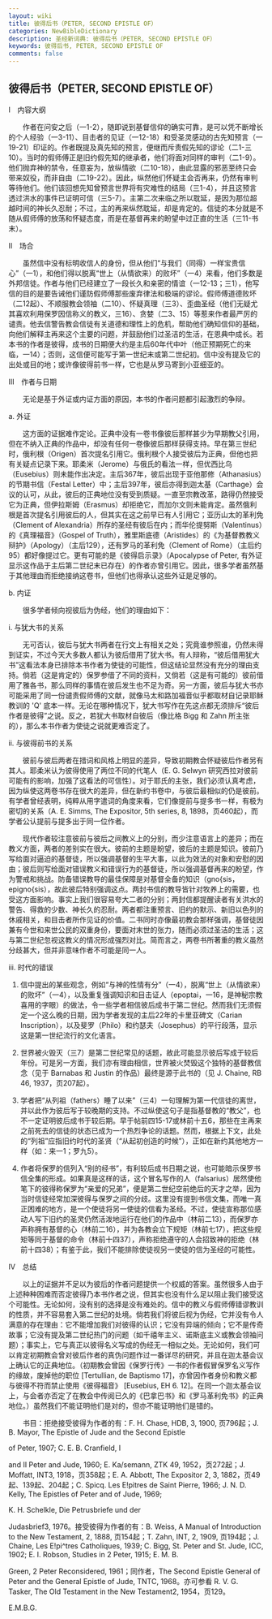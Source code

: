 ```yaml
---
layout: wiki
title: 彼得后书（PETER, SECOND EPISTLE OF）
categories: NewBibleDictionary
description: 圣经新词典: 彼得后书（PETER, SECOND EPISTLE OF）
keywords: 彼得后书, PETER, SECOND EPISTLE OF
comments: false
---
```


## 彼得后书（PETER, SECOND EPISTLE OF）

Ⅰ　内容大纲

　　作者在问安之后（一1-2），随即说到基督信仰的确实可靠，是可以凭不断增长的个人经验（一3-11）、目击者的见证（一12-18）和受圣灵感动的古先知预言（一19-21）印证的。作者既提及真先知的预言，便继而斥责假先知的谬论（二1-三10）。当时的假师傅正是旧约假先知的继承者，他们将面对同样的审判（二1-9）。他们抛弃神的禁令，任意妄为，放纵情欲（二10-18），由此显露的邪恶至终只会带来奴役，而非自由（二19-22）。因此，纵然他们怀疑主会否再来，仍然有审判等待他们。他们该回想先知曾预言世界将有灾难性的结局（三1-4），并且这预言透过洪水的事件已证明可信（三5-7）。主第二次来临之所以耽延，是因为那位超越时间的神长久忍耐；不过，主的再来纵然耽延，却是肯定的。信徒的本分就是不随从假师傅的放荡和怀疑态度，而是在基督再来的盼望中过正直的生活（三11-书末）。

Ⅱ　场合

　　虽然信中没有标明收信人的身份，但从他们“与我们（同得）一样宝贵信心”（一1），和他们得以脱离“世上（从情欲来）的败坏”（一4）来看，他们多数是外邦信徒。作者与他们已经建立了一段长久和亲密的情谊（一12-13；三1），他写信的目的是要告诫他们谨防假师傅那些废弃律法和极端的谬论。假师傅道德败坏（二12起）、不顺服教会领袖（二10）、怀疑真理（三3）、歪曲圣经（他们无疑尤其喜欢利用保罗因信称义的教义，三16）、贪婪（二3、15）等惹来作者最严厉的谴责。他去信警告教会信徒有关道德和理性上的危机，帮助他们确知信仰的基础，向他们解释主再来这个主要的问题，并鼓励他们过圣洁的生活，在恩典中成长。若本书的作者是彼得，成书的日期便大约是主后60年代中叶（他正预期死亡的来临，一14）；否则，这信便可能写于第一世纪末或第二世纪初。信中没有提及它的出处或目的地；或许像彼得前书一样，它也是从罗马寄到小亚细亚的。

Ⅲ　作者与日期

　　无论是基于外证或内证方面的原因，本书的作者问题都引起激烈的争辩。

a. 外证

　　这方面的证据难作定论。正典中没有一卷书像彼后那样甚少为早期教父引用，但在不纳入正典的作品中，却没有任何一卷像彼后那样获得支持。早在第三世纪时，俄利根（Origen）首次提名引用它。俄利根个人接受彼后为正典，但他也把有关疑点记录下来。耶柔米（Jerome）与俄氏的看法一样，但优西比乌（Eusebius）则未能作出决定。主后367年，彼后出现于亚他那修（Athanasius）的节期书信（Festal Letter）中；主后397年，彼后亦得到迦太基（Carthage）会议的认可，从此，彼后的正典地位没有受到质疑。一直至宗教改革，路得仍然接受它为正典，但伊拉斯姆（Erasmus）却拒绝它，而加尔文则未能肯定。虽然俄利根是首次提名引用彼后的人，但其实在这之前早已有人引用它；亚历山太的革利免（Clement of Alexandria）所存的圣经有彼后在内；而华伦提努斯（Valentinus）的《真理福音》（Gospel of Truth），雅里斯底德（Aristides）的《为基督教教义辩护》（Apology）（主后129），还有罗马的革利免（Clement of Rome）（主后约95）都好像提过它。更有可能的是《彼得启示录》（Apocalypse of Peter, 有外证显示这作品于主后第二世纪末已存在）的作者亦曾引用它。因此，很多学者虽然基于其他理由而拒绝接纳这卷书，但他们也得承认这些外证是足够的。

b. 内证

　　很多学者倾向视彼后为伪经，他们的理由如下：

i. 与犹大书的关系

　　无可否认，彼后与犹大书两者在行文上有相关之处；究竟谁参照谁，仍然未得到证实，不过今天大多数人都认为彼后借用了犹大书。有人辩称，“彼后借用犹大书”这看法本身已排除本书作者为使徒的可能性，但这结论显然没有充分的理由支持。倘若（这是肯定的）保罗参借了不同的资料，又倘若（这是有可能的）彼前借用了雅各书，那么同样的事情在彼后发生也不足为奇。另一方面，彼后与犹大书亦可能采用了同一份谴责假师傅的文献，就像马太和路加福音似乎都取材自记录耶稣教训的 'Q' 底本一样。无论在哪种情况下，犹大书写作在先这点都无须排斥“彼后作者是彼得”之说。反之，若犹大书取材自彼后（像比格 Bigg 和 Zahn 所主张的），那么本书作者为使徒之说就更难否定了。

ii. 与彼得前书的关系

　　彼前与彼后两者在措词和风格上明显的差异，导致初期教会怀疑彼后作者另有其人。耶柔米认为彼得使用了两位不同的代笔人（E. G. Selwyn 研究西拉对彼前可能有的影响，加强了这看法的可信性）。对于耶氏的主张，我们必须认真考虑，因为纵使这两卷书存在很大的差异，但在新约书卷中，与彼后最相似的仍是彼前。有学者曾经表明，纯粹从用字遣词的角度来看，它们像提前与提多书一样，有极为密切的关系（A. E. Simms, The Expositor, 5th series, 8, 1898，页460起），而学者公认提前与提多出于同一位作者。

　　现代作者较注意彼前与彼后之间教义上的分别，而少注意语言上的差异；而在教义方面，两者的差别实在很大。彼前的主题是盼望，彼后的主题是知识。彼前乃写给面对逼迫的基督徒，所以强调基督的生平大事，以此为效法的对象和安慰的因由；彼后则写给面对错误教义和错误行为的基督徒，所以强调基督再来的盼望，作为警戒和挑战。防备错误教导的最佳保障是对基督全备的知识（gno{sis，epigno{sis），故此彼后特别强调这点。两封书信的教导皆针对牧养上的需要，也受这方面影响。事实上我们很容易夸大二者的分别；两封信都提醒读者有关洪水的警告、得救的少数、神长久的忍耐。两者都注重预言、旧约的默示、新旧以色列的休戚相关，和目击者所作见证的价值。二书同时亦像最初教会那样强调，基督徒因兼有今世和来世公民的双重身份，要面对末世的张力，随而必须过圣洁的生活；这与第二世纪忽视这教义的情况形成强烈对比。简而言之，两卷书所著重的教义虽然分歧甚大，但并非意味作者不可能是同一人。

iii. 时代的错误

1. 信中提出的某些观念，例如“与神的性情有分”（一4），脱离“世上（从情欲来）的败坏”（一4），以及重复强调知识和目击证人（epoptai，一16，是神秘宗教喜用的字眼）的做法，令一些学者相信彼后成书于第二世纪。然而我们无须假定一个这么晚的日期，因为学者发现的主后22年的卡里亚碑文（Carian Inscription），以及斐罗（Philo）和约瑟夫（Josephus）的平行段落，显示这是第一世纪流行的文化语言。

2. 世界被火毁灭（三7）是第二世纪常见的话题，故此可能显示彼后写成于较后年份。可是另一方面，我们亦有理由相信，世界被火焚毁这个独特的基督教信念（见于 Barnabas 和 Justin 的作品）最终是源于此书的（见 J. Chaine, RB 46, 1937，页207起）。

3. 学者把“从列祖（fathers）睡了以来”（三4）一句理解为第一代信徒的离世，并以此作为彼后写于较晚期的支持。不过纵使这句子是指基督教的“教父”，也不一定证明彼后成书于较后期。早于帖前四15-17或林前十五6，那些在主再来之前死去的信徒的状态已成为一个热烈争论的话题。然而，根据上下文，此处的“列祖”应指旧约时代的圣贤（“从起初创造的时候”），正如在新约其他地方一样（如：来一1；罗九5）。

4. 作者将保罗的信列入“别的经书”，有利较后成书日期之说，也可能暗示保罗书信全集的形成。如果真是这样的话，这个冒名写作的人（falsarius）居然使他笔下的彼得称保罗为“亲爱的兄弟”，便是第二世纪空前绝后的天才之举，因为当时信徒经常加深彼得与保罗之间的分歧。这里没有提到书信文集，而唯一真正困难的地方，是一个使徒将另一使徒的信看为圣经。不过，使徒宣称那位感动人写下旧约的圣灵仍然活泼地运行在他们的作品中（林前二13），而保罗亦声称拥有基督的心（林前二16），并为各教会立下规矩（林前七17），把这些规矩等同于基督的命令（林前十四37），声称拒绝遵守的人会招致神的拒绝（林前十四38）；有鉴于此，我们不能排除使徒视另一使徒的信为圣经的可能性。

Ⅳ　总结

　　以上的证据并不足以为彼后的作者问题提供一个权威的答案。虽然很多人由于上述种种困难而否定彼得乃本书作者之说，但其实也没有什么足以阻止我们接受这个可能性。无论如何，没有别的选择是没有难处的。信中的教义与假师傅错谬教训的性质，并不容易套入第二世纪的处境。倘若我们将彼后视为伪经，它并没有令人满意的存在理由：它不能增加我们对彼得的认识；它没有异端的倾向；它不是传奇故事；它没有提及第二世纪热门的问题（如千禧年主义、诺斯底主义或教会领袖问题）；事实上，它与真正以彼得名义写成的伪经无一相似之处。无论如何，我们可以肯定初期教会曾对彼后作者的真伪问题作过一番详尽的研究，并且在迦太基会议上确认它的正典地位。（初期教会曾因《保罗行传》一书的作者假冒保罗名义写作的缘故，废掉他的职位 [Tertullian, de Baptismo 17]，亦曾因作者身份和教义都与彼得不符而禁止使用《彼得福音》 [Eusebius, EH 6. 12]。在同一个迦太基会议上，与会者亦否定了在教会中传阅已久的《巴拿巴书》和《罗马革利免书》的正典地位。）虽然我们不能证明他们是对的，但亦不能证明他们是错的。

　　书目：拒绝接受彼得为作者的有：F. H. Chase, HDB, 3, 1900, 页796起；J. B. Mayor, The Epistle of Jude and the Second Epistle

of Peter, 1907; C. E. B. Cranfield, I

and II Peter and Jude, 1960; E. Ka/semann, ZTK 49, 1952，页272起；J. Moffatt, INT3, 1918，页358起；E. A. Abbott, The Expositor 2, 3, 1882，页49起、139起、204起；C. Spicq. Les E!pitres de Saint Pierre, 1966; J. N. D. Kelly, The Epistles of Peter and of Jude, 1969;

K. H. Schelkle, Die Petrusbriefe und der

Judasbrief3, 1976。接受彼得为作者的有：B. Weiss, A Manual of Introduction to the New Testament, 2, 1888, 页154起；T. Zahn, INT, 2, 1909, 页194起；J. Chaine, Les E!pi^tres Catholiques, 1939; C. Bigg, St. Peter and St. Jude, ICC, 1902; E. I. Robson, Studies in 2 Peter, 1915; E. M. B.

Green, 2 Peter Reconsidered, 1961；同作者，The Second Epistle General of Peter and the General Epistle of Jude, TNTC, 1968。亦可参看 R. V. G. Tasker, The Old Testament in the New Testament2, 1954，页129。

E.M.B.G.








